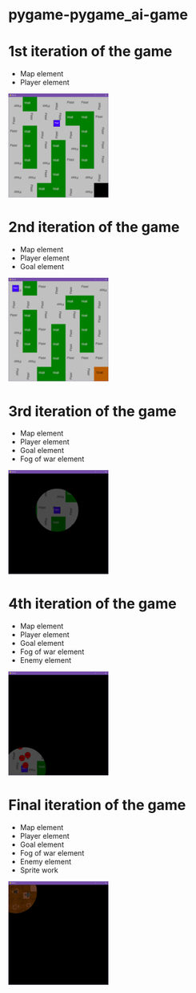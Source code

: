 # pygame-pygame_ai-game

# 1st iteration of the game
- Map element
- Player element
<img src="docs/1st-iteration-screenshot.png" width="200" />

# 2nd iteration of the game
- Map element
- Player element
- Goal element
<img src="docs/2nd-iteration-screenshot.png" width="200" />

# 3rd iteration of the game
- Map element
- Player element
- Goal element
- Fog of war element
<img src="docs/3rd-iteration-screenshot.png" width="200" />

# 4th iteration of the game
- Map element
- Player element
- Goal element
- Fog of war element
- Enemy element
<img src="docs/4th-iteration-screenshot.png" width="200" />

# Final iteration of the game
- Map element
- Player element
- Goal element
- Fog of war element
- Enemy element
- Sprite work
<img src="docs/final-iteration-screenshot.png" width="200" />
